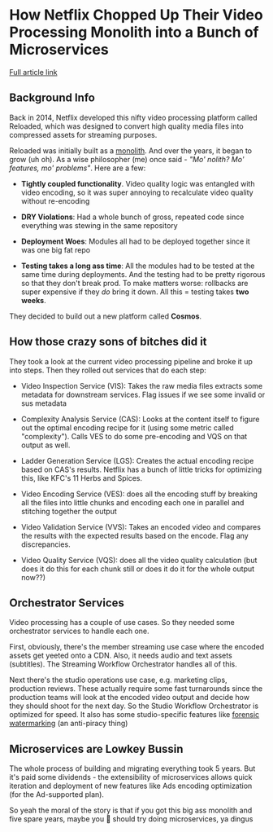 # How Netflix Chopped Up Their Video Processing Monolith into a Bunch of Microservices

[Full article link](https://medium.com/netflix-techblog/rebuilding-netflix-video-processing-pipeline-with-microservices-4e5e6310e359)

## Background Info

Back in 2014, Netflix developed this nifty video processing platform called Reloaded, which was designed to convert high quality media files into compressed assets for streaming purposes.

Reloaded was initially built as a [monolith](/topic/13_software_architecture). And over the years, it began to grow (uh oh). As a wise philosopher (me) once said - _"Mo' nolith? Mo' features, mo' problems"_. Here are a few:

- **Tightly coupled functionality**. Video quality logic was entangled with video encoding, so it was super annoying to recalculate video quality without re-encoding

- **DRY Violations**: Had a whole bunch of gross, repeated code since everything was stewing in the same repository

- **Deployment Woes**: Modules all had to be deployed together since it was one big fat repo

- **Testing takes a long ass time**: All the modules had to be tested at the same time during deployments. And the testing had to be pretty rigorous so that they don't break prod. To make matters worse: rollbacks are super expensive if they _do_ bring it down. All this = testing takes **two weeks**.

They decided to build out a new platform called **Cosmos**.

## How those crazy sons of bitches did it

They took a look at the current video processing pipeline and broke it up into steps. Then they rolled out services that do each step:

- Video Inspection Service (VIS): Takes the raw media files extracts some metadata for downstream services. Flag issues if we see some invalid or sus metadata

- Complexity Analysis Service (CAS): Looks at the content itself to figure out the optimal encoding recipe for it (using some metric called "complexity"). Calls VES to do some pre-encoding and VQS on that output as well.

- Ladder Generation Service (LGS): Creates the actual encoding recipe based on CAS's results. Netflix has a bunch of little tricks for optimizing this, like KFC's 11 Herbs and Spices.

- Video Encoding Service (VES): does all the encoding stuff by breaking all the files into little chunks and encoding each one in parallel and stitching together the output

- Video Validation Service (VVS): Takes an encoded video and compares the results with the expected results based on the encode. Flag any discrepancies.

- Video Quality Service (VQS): does all the video quality calculation (but does it do this for each chunk still or does it do it for the whole output now??)

## Orchestrator Services

Video processing has a couple of use cases. So they needed some orchestrator services to handle each one.

First, obviously, there's the member streaming use case where the encoded assets get yeeted onto a CDN. Also, it needs audio and text assets (subtitles). The Streaming Workflow Orchestrator handles all of this.

Next there's the studio operations use case, e.g. marketing clips, production reviews. These actually require some fast turnarounds since the production teams will look at the encoded video output and decide how they should shoot for the next day. So the Studio Workflow Orchestrator is optimized for speed. It also has some studio-specific features like [forensic watermarking](https://massive.io/content-security/what-is-forensic-watermarking/) (an anti-piracy thing)

## Microservices are Lowkey Bussin

The whole process of building and migrating everything took 5 years. But it's paid some dividends - the extensibility of microservices allows quick iteration and deployment of new features like Ads encoding optimization (for the Ad-supported plan).

So yeah the moral of the story is that if you got this big ass monolith and five spare years, maybe you 🫵 should try doing microservices, ya dingus
